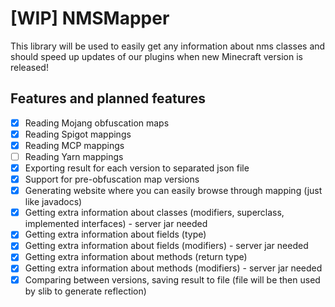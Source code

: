 # [WIP] NMSMapper

This library will be used to easily get any information about nms classes and should speed up updates of our plugins when new Minecraft version is released!

## Features and planned features
- [X] Reading Mojang obfuscation maps
- [X] Reading Spigot mappings
- [X] Reading MCP mappings
- [ ] Reading Yarn mappings
- [X] Exporting result for each version to separated json file
- [X] Support for pre-obfuscation map versions
- [X] Generating website where you can easily browse through mapping (just like javadocs)
- [X] Getting extra information about classes (modifiers, superclass, implemented interfaces) - server jar needed
- [X] Getting extra information about fields (type)
- [X] Getting extra information about fields (modifiers) - server jar needed
- [X] Getting extra information about methods (return type)
- [X] Getting extra information about methods (modifiers) - server jar needed
- [X] Comparing between versions, saving result to file (file will be then used by slib to generate reflection)